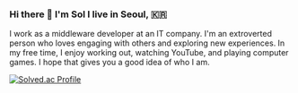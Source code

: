### Hi there 👋 I'm Sol I live in Seoul, 🇰🇷
I work as a middleware developer at an IT company. 
I'm an extroverted person who loves engaging with others and exploring new experiences. 
In my free time, I enjoy working out, watching YouTube, and playing computer games. 
I hope that gives you a good idea of who I am.


[![Solved.ac Profile](http://mazassumnida.wtf/api/v2/generate_badge?boj=pinetree2024)](https://solved.ac/pinetree2024/)

<!--
**JeonSol-Kor/JeonSol-Kor** is a ✨ _special_ ✨ repository because its `README.md` (this file) appears on your GitHub profile.

Here are some ideas to get you started:

- 🔭 I’m currently working on ...
- 🌱 I’m currently learning ...
- 👯 I’m looking to collaborate on ...
- 🤔 I’m looking for help with ...
- 💬 Ask me about ...
- 📫 How to reach me: ...
- 😄 Pronouns: ...
- ⚡ Fun fact: ...
-->
